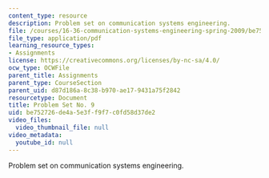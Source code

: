 ```yaml
---
content_type: resource
description: Problem set on communication systems engineering.
file: /courses/16-36-communication-systems-engineering-spring-2009/be752726de4a5e3ff9f7c0fd58d37de2_MIT16_36s09_assn09.pdf
file_type: application/pdf
learning_resource_types:
- Assignments
license: https://creativecommons.org/licenses/by-nc-sa/4.0/
ocw_type: OCWFile
parent_title: Assignments
parent_type: CourseSection
parent_uid: d87d186a-8c38-b970-ae17-9431a75f2842
resourcetype: Document
title: Problem Set No. 9
uid: be752726-de4a-5e3f-f9f7-c0fd58d37de2
video_files:
  video_thumbnail_file: null
video_metadata:
  youtube_id: null
---
```

Problem set on communication systems engineering.